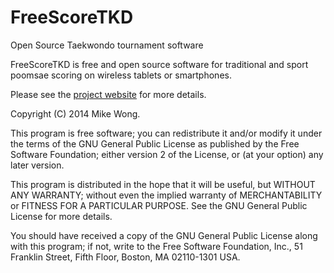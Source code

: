 FreeScoreTKD
============

Open Source Taekwondo tournament software

FreeScoreTKD is free and open source software for traditional and sport poomsae
scoring on wireless tablets or smartphones.

Please see the [project website](http://mikewongtkd.github.io/freescoretkd/)
for more details.

Copyright (C) 2014 Mike Wong. 

This program is free software; you can redistribute it and/or modify it under
the terms of the GNU General Public License as published by the Free Software
Foundation; either version 2 of the License, or (at your option) any later
version.

This program is distributed in the hope that it will be useful, but WITHOUT ANY
WARRANTY; without even the implied warranty of MERCHANTABILITY or FITNESS FOR A
PARTICULAR PURPOSE.  See the GNU General Public License for more details.

You should have received a copy of the GNU General Public License along with
this program; if not, write to the Free Software Foundation, Inc., 51 Franklin
Street, Fifth Floor, Boston, MA 02110-1301 USA.
